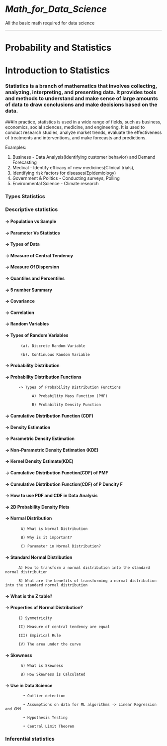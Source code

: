 # _Math_for_Data_Science_
All the basic math required for data science 

-------------------------------------------------------
# Probability and Statistics

   

 # Introduction to Statistics


### Statistics is a branch of mathematics that involves collecting, analyzing, interpreting, and presenting data. It provides tools and methods to understand and make sense of large amounts of data to draw conclusions and make decisions based on the data.

###In practice, statistics is used in a wide range of fields, such as business, economics, social sciences, medicine, and engineering. It is used to conduct research studies, analyze market trends, evaluate the effectiveness of treatments and interventions, and make forecasts and predictions.



Examples:

1. Business - Data Analysis(Identifying customer behavior) and Demand Forecasting
2. Medical - Identify efficacy of new medicines(Clinical trials), 
3. Identifying risk factors for diseases(Epidemiology)
4. Government & Politics - Conducting surveys, Polling
5. Environmental Science - Climate research

### Types Statistics

### Descriptive statistics

   #### -> Population vs Sample
   
   #### -> Parameter Vs Statistics 
   
   #### -> Types of Data
   
   #### -> Measure of Central Tendency
   
   #### -> Measure Of Dispersion
   
   #### -> Quantiles and Percentiles
   
   #### -> 5 number Summary

   #### -> Covariance
   
   #### -> Correlation 

   #### -> Random  Variables 

   #### -> Types of Random Variables

           (a). Discrete Random Variable

           (b). Continuous Random Variable
           
   #### -> Probability Distribution 

   #### -> Probability Distribution Functions 

          -> Types of Probability Distribution Functions

                A) Probability Mass Function (PMF)

                B) Probability Density Function

   #### -> Cumulative Distribution Function (CDF)

   #### -> Density Estimation

   #### -> Parametric Density Estimation

   #### -> Non-Parametric Density Estimation (KDE)

   #### -> Kernel Density Estimate(KDE)

   #### -> Cumulative Distribution Function(CDF) of PMF

   #### -> Cumulative Distribution Function(CDF) of P Dencity F

   #### -> How to use PDF and CDF in Data Analysis 

   #### -> 2D Probability Density Plots

   #### -> Normal Distribution

           A) What is Normal Distribution 

           B) Why is it important?

           C) Parameter in Normal Distribution?

  #### -> Standard Normal Distribution 

          A) How to transform a normal distribution into the standard normal distribution

          B) What are the benefits of transforming a normal distribution into the standard normal distribution

  #### -> What is the Z table?

  #### -> Properties of Normal Distribution?

          I) Symmetricity

          II) Measure of central tendency are equal

          III) Empirical Rule 

          IV) The area under the curve
          
  #### -> Skewness

           A) What is Skewness

           B) How Skewness is Calculated

  #### -> Use in Data Science

            • Outlier detection
            
            • Assumptions on data for ML algorithms -> Linear Regression and GMM
            
            • Hypothesis Testing
            
            • Central Limit Theorem
           

### Inferential statistics
   
